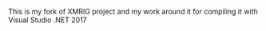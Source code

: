 This is my fork of XMRIG project and my work around it for compiling it with Visual Studio .NET 2017
